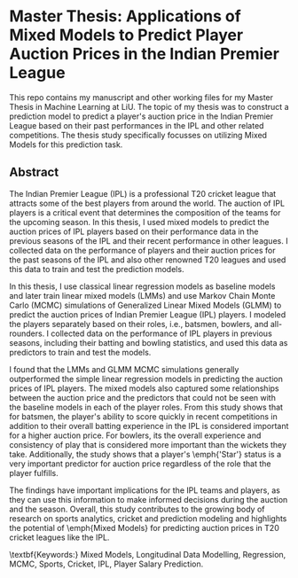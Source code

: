 # Master Thesis: Applications of Mixed Models to Predict Player Auction Prices in the Indian Premier League

This repo contains my manuscript and other working files for my Master Thesis in Machine Learning at LiU. The topic of my thesis was to construct a prediction model to predict a player's auction price in the Indian Premier League based on their past performances in the IPL and other related competitions. The thesis study specifically focusses on utilizing Mixed Models for this prediction task.

## Abstract

The Indian Premier League (IPL) is a professional T20 cricket league that attracts some of the best players from around the world. The auction of IPL players is a critical event that determines the composition of the teams for the upcoming season. In this thesis, I used mixed models to predict the auction prices of IPL players based on their performance data in the previous seasons of the IPL and their recent performance in other leagues. I collected data on the performance of players and their auction prices for the past seasons of the IPL and also other renowned T20 leagues and used this data to train and test the prediction models.

In this thesis, I use classical linear regression models as baseline models and later train linear mixed models (LMMs) and use Markov Chain Monte Carlo (MCMC) simulations of Generalized Linear Mixed Models (GLMM) to predict the auction prices of Indian Premier League (IPL) players. I modeled the players separately based on their roles, i.e., batsmen, bowlers, and all-rounders. I collected data on the performance of IPL players in previous seasons, including their batting and bowling statistics, and used this data as predictors to train and test the models.

I found that the LMMs and GLMM MCMC simulations generally outperformed the simple linear regression models in predicting the auction prices of IPL players. The mixed models also captured some relationships between the auction price and the predictors that could not be seen with the baseline models in each of the player roles. From this study shows that for batsmen, the player's ability to score quickly in recent competitions in addition to their overall batting experience in the IPL is considered important for a higher auction price. For bowlers, its the overall experience and consistency of play that is considered more important than the wickets they take. Additionally, the study shows that a player's \emph{'Star'} status is a very important predictor for auction price regardless of the role that the player fulfills.

The findings have important implications for the IPL teams and players, as they can use this information to make informed decisions during the auction and the season. Overall, this study contributes to the growing body of research on sports analytics, cricket and prediction modeling and highlights the potential of \emph{Mixed Models} for predicting auction prices in T20 cricket leagues like the IPL.

\textbf{Keywords:} Mixed Models, Longitudinal Data Modelling, Regression, MCMC, Sports, Cricket, IPL, Player Salary Prediction.

